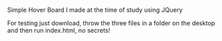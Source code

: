 Simple Hover Board I made at the time of study using JQuery

For testing just download, throw the three files in a folder on the desktop and then run index.html, no secrets!

